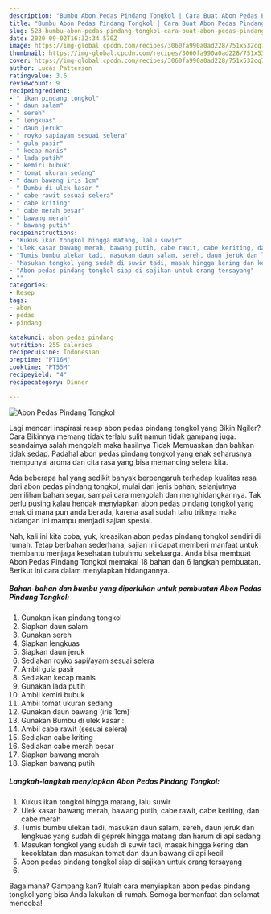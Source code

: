 ```yaml
---
description: "Bumbu Abon Pedas Pindang Tongkol | Cara Buat Abon Pedas Pindang Tongkol Yang Bisa Manjain Lidah"
title: "Bumbu Abon Pedas Pindang Tongkol | Cara Buat Abon Pedas Pindang Tongkol Yang Bisa Manjain Lidah"
slug: 523-bumbu-abon-pedas-pindang-tongkol-cara-buat-abon-pedas-pindang-tongkol-yang-bisa-manjain-lidah
date: 2020-09-02T16:32:34.570Z
image: https://img-global.cpcdn.com/recipes/3060fa990a0ad228/751x532cq70/abon-pedas-pindang-tongkol-foto-resep-utama.jpg
thumbnail: https://img-global.cpcdn.com/recipes/3060fa990a0ad228/751x532cq70/abon-pedas-pindang-tongkol-foto-resep-utama.jpg
cover: https://img-global.cpcdn.com/recipes/3060fa990a0ad228/751x532cq70/abon-pedas-pindang-tongkol-foto-resep-utama.jpg
author: Lucas Patterson
ratingvalue: 3.6
reviewcount: 9
recipeingredient:
- " ikan pindang tongkol"
- " daun salam"
- " sereh"
- " lengkuas"
- " daun jeruk"
- " royko sapiayam sesuai selera"
- " gula pasir"
- " kecap manis"
- " lada putih"
- " kemiri bubuk"
- " tomat ukuran sedang"
- " daun bawang iris 1cm"
- " Bumbu di ulek kasar "
- " cabe rawit sesuai selera"
- " cabe kriting"
- " cabe merah besar"
- " bawang merah"
- " bawang putih"
recipeinstructions:
- "Kukus ikan tongkol hingga matang, lalu suwir"
- "Ulek kasar bawang merah, bawang putih, cabe rawit, cabe keriting, dan cabe merah"
- "Tumis bumbu ulekan tadi, masukan daun salam, sereh, daun jeruk dan lengkuas yang sudah di geprek hingga matang dan harum di api sedang"
- "Masukan tongkol yang sudah di suwir tadi, masak hingga kering dan kecoklatan dan masukan tomat dan daun bawang di api kecil"
- "Abon pedas pindang tongkol siap di sajikan untuk orang tersayang"
- ""
categories:
- Resep
tags:
- abon
- pedas
- pindang

katakunci: abon pedas pindang 
nutrition: 255 calories
recipecuisine: Indonesian
preptime: "PT16M"
cooktime: "PT55M"
recipeyield: "4"
recipecategory: Dinner

---
```



![Abon Pedas Pindang Tongkol](https://img-global.cpcdn.com/recipes/3060fa990a0ad228/751x532cq70/abon-pedas-pindang-tongkol-foto-resep-utama.jpg)

Lagi mencari inspirasi resep abon pedas pindang tongkol yang Bikin Ngiler? Cara Bikinnya memang tidak terlalu sulit namun tidak gampang juga. seandainya salah mengolah maka hasilnya Tidak Memuaskan dan bahkan tidak sedap. Padahal abon pedas pindang tongkol yang enak seharusnya mempunyai aroma dan cita rasa yang bisa memancing selera kita.

Ada beberapa hal yang sedikit banyak berpengaruh terhadap kualitas rasa dari abon pedas pindang tongkol, mulai dari jenis bahan, selanjutnya pemilihan bahan segar, sampai cara mengolah dan menghidangkannya. Tak perlu pusing kalau hendak menyiapkan abon pedas pindang tongkol yang enak di mana pun anda berada, karena asal sudah tahu triknya maka hidangan ini mampu menjadi sajian spesial.




Nah, kali ini kita coba, yuk, kreasikan abon pedas pindang tongkol sendiri di rumah. Tetap berbahan sederhana, sajian ini dapat memberi manfaat untuk membantu menjaga kesehatan tubuhmu sekeluarga. Anda bisa membuat Abon Pedas Pindang Tongkol memakai 18 bahan dan 6 langkah pembuatan. Berikut ini cara dalam menyiapkan hidangannya.

<!--inarticleads1-->

##### Bahan-bahan dan bumbu yang diperlukan untuk pembuatan Abon Pedas Pindang Tongkol:

1. Gunakan  ikan pindang tongkol
1. Siapkan  daun salam
1. Gunakan  sereh
1. Siapkan  lengkuas
1. Siapkan  daun jeruk
1. Sediakan  royko sapi/ayam sesuai selera
1. Ambil  gula pasir
1. Sediakan  kecap manis
1. Gunakan  lada putih
1. Ambil  kemiri bubuk
1. Ambil  tomat ukuran sedang
1. Gunakan  daun bawang (iris 1cm)
1. Gunakan  Bumbu di ulek kasar :
1. Ambil  cabe rawit (sesuai selera)
1. Sediakan  cabe kriting
1. Sediakan  cabe merah besar
1. Siapkan  bawang merah
1. Siapkan  bawang putih




<!--inarticleads2-->

##### Langkah-langkah menyiapkan Abon Pedas Pindang Tongkol:

1. Kukus ikan tongkol hingga matang, lalu suwir
1. Ulek kasar bawang merah, bawang putih, cabe rawit, cabe keriting, dan cabe merah
1. Tumis bumbu ulekan tadi, masukan daun salam, sereh, daun jeruk dan lengkuas yang sudah di geprek hingga matang dan harum di api sedang
1. Masukan tongkol yang sudah di suwir tadi, masak hingga kering dan kecoklatan dan masukan tomat dan daun bawang di api kecil
1. Abon pedas pindang tongkol siap di sajikan untuk orang tersayang
1. 




Bagaimana? Gampang kan? Itulah cara menyiapkan abon pedas pindang tongkol yang bisa Anda lakukan di rumah. Semoga bermanfaat dan selamat mencoba!
